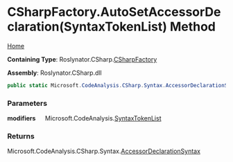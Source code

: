# CSharpFactory\.AutoSetAccessorDeclaration\(SyntaxTokenList\) Method

[Home](../../../../README.md)

**Containing Type**: Roslynator\.CSharp\.[CSharpFactory](../README.md)

**Assembly**: Roslynator\.CSharp\.dll

```csharp
public static Microsoft.CodeAnalysis.CSharp.Syntax.AccessorDeclarationSyntax AutoSetAccessorDeclaration(Microsoft.CodeAnalysis.SyntaxTokenList modifiers = default)
```

### Parameters

**modifiers** &emsp; Microsoft\.CodeAnalysis\.[SyntaxTokenList](https://docs.microsoft.com/en-us/dotnet/api/microsoft.codeanalysis.syntaxtokenlist)

### Returns

Microsoft\.CodeAnalysis\.CSharp\.Syntax\.[AccessorDeclarationSyntax](https://docs.microsoft.com/en-us/dotnet/api/microsoft.codeanalysis.csharp.syntax.accessordeclarationsyntax)

